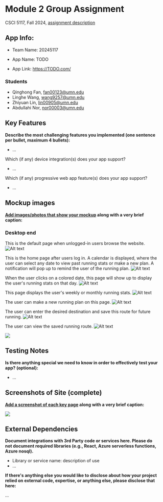 # Module 2 Group Assignment

CSCI 5117, Fall 2024, [assignment description](https://canvas.umn.edu/courses/460699/pages/project-2)

## App Info:

* Team Name: 20245117

* App Name: TODO
* App Link: <https://TODO.com/>

### Students

* Qinghong Fan, fan00123@umn.edu
* Linghe Wang, wang9257@umn.edu
* Zhiyuan Lin, lin00905@umn.edu
* Abdullahi Nor, nor00003@umn.edu


## Key Features

**Describe the most challenging features you implemented
(one sentence per bullet, maximum 4 bullets):**

* ...

Which (if any) device integration(s) does your app support?

* ...

Which (if any) progressive web app feature(s) does your app support?

* ...



## Mockup images

**[Add images/photos that show your mockup](https://stackoverflow.com/questions/10189356/how-to-add-screenshot-to-readmes-in-github-repository) along with a very brief caption:**
### Desktop end
This is the default page when unlogged-in users browse the website.
![Alt text](https://github.com/csci5117f24/project-2-20245117/blob/main/low-fidelity/pc_home_not_login.png "Home page without login")

This is the home page after users log in. A calendar is displayed, where the user can select any date to view past running stats or make a new plan. A notification will pop up to remind the user of the running plan.
![Alt text](https://github.com/csci5117f24/project-2-20245117/blob/main/low-fidelity/pc_home_login.png "Home page with login")

When the user clicks on a colored date, this page will show up to display the user's running stats on that day.
![Alt text](https://github.com/csci5117f24/project-2-20245117/blob/main/low-fidelity/pc_specific_date_stats.png "specific date stats")

This page displays the user's weekly or monthly running stats.
![Alt text](https://github.com/csci5117f24/project-2-20245117/blob/main/low-fidelity/pc_weekly_monthly_stats.png "weekly or monthly stats")

The user can make a new running plan on this page.
![Alt text](https://github.com/csci5117f24/project-2-20245117/blob/main/low-fidelity/pc_create_new_plan.png "create new running plan")

The user can enter the desired destination and save this route for future running.
![Alt text](https://github.com/csci5117f24/project-2-20245117/blob/main/low-fidelity/pc_map_page.png "map page")

The user can view the saved running route.
![Alt text](https://github.com/csci5117f24/project-2-20245117/blob/main/low-fidelity/pc_saved_route_page.png "saved route page")

![](https://media.giphy.com/media/26ufnwz3wDUli7GU0/giphy.gif)


## Testing Notes

**Is there anything special we need to know in order to effectively test your app? (optional):**

* ...



## Screenshots of Site (complete)

**[Add a screenshot of each key page](https://stackoverflow.com/questions/10189356/how-to-add-screenshot-to-readmes-in-github-repository)
along with a very brief caption:**

![](https://media.giphy.com/media/o0vwzuFwCGAFO/giphy.gif)



## External Dependencies

**Document integrations with 3rd Party code or services here.
Please do not document required libraries (e.g., React, Azure serverless functions, Azure nosql).**

* Library or service name: description of use
* ...

**If there's anything else you would like to disclose about how your project
relied on external code, expertise, or anything else, please disclose that
here:**

...
